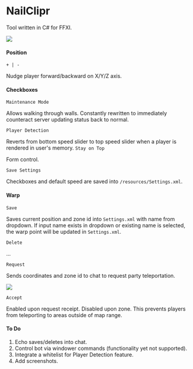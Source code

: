 # NailClipr
Tool written in C# for FFXI.

![](http://puu.sh/nRNpP/5a25a77464.png)

#### Position
`+ | -` 

Nudge player forward/backward on X/Y/Z axis.

#### Checkboxes
`Maintenance Mode` 

Allows walking through walls. Constantly rewritten to immediately counteract server updating status back to normal.

`Player Detection` 

Reverts from bottom speed slider to top speed slider when a player is rendered in user's memory.
`Stay on Top` 

Form control.

`Save Settings` 

Checkboxes and default speed are saved into `/resources/Settings.xml`.

#### Warp
`Save` 

Saves current position and zone id into `Settings.xml` with name from dropdown. If input name exists in dropdown or existing name is selected, the warp point will be updated in `Settings.xml`.

`Delete` 

...

`Request` 

Sends coordinates and zone id to chat to request party teleportation.

![](http://puu.sh/nRNSv/49abd4c826.jpg)

`Accept` 

Enabled upon request receipt. Disabled upon zone. This prevents players from teleporting to areas outside of map range.


#### To Do
1. Echo saves/deletes into chat.
2. Control bot via windower commands (functionality yet not supported).
3. Integrate a whitelist for Player Detection feature.
4. Add screenshots.
